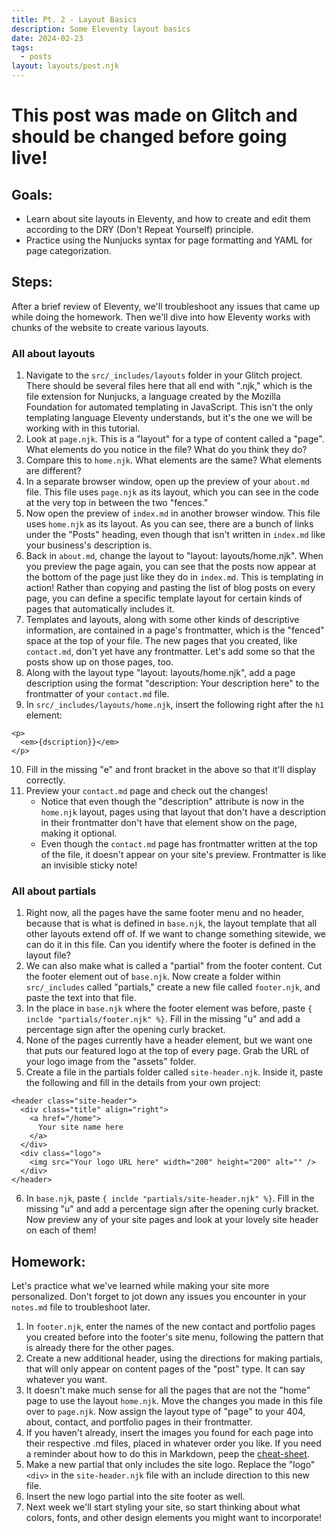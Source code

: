 ```yaml
---
title: Pt. 2 - Layout Basics
description: Some Eleventy layout basics
date: 2024-02-23
tags:
  - posts
layout: layouts/post.njk
---
```

# This post was made on Glitch and should be changed before going live!

## Goals:

- Learn about site layouts in Eleventy, and how to create and edit them according to the DRY (Don't Repeat Yourself) principle.
- Practice using the Nunjucks syntax for page formatting and YAML for page categorization.

## Steps:

After a brief review of Eleventy, we'll troubleshoot any issues that came up while doing the homework. Then we'll dive into how Eleventy works with chunks of the website to create various layouts.

### All about layouts

1. Navigate to the ```src/_includes/layouts``` folder in your Glitch project. There should be several files here that all end with ".njk," which is the file extension for Nunjucks, a language created by the Mozilla Foundation for automated templating in JavaScript. This isn't the only templating language Eleventy understands, but it's the one we will be working with in this tutorial.
2. Look at ```page.njk```. This is a "layout" for a type of content called a "page". What elements do you notice in the file? What do you think they do?
3. Compare this to ```home.njk```. What elements are the same? What elements are different?
4. In a separate browser window, open up the preview of your ```about.md``` file. This file uses ```page.njk``` as its layout, which you can see in the code at the very top in between the two "fences."
5. Now open the preview of ```index.md``` in another browser window. This file uses ```home.njk``` as its layout. As you can see, there are a bunch of links under the "Posts" heading, even though that isn't written in ```index.md``` like your business's description is.
6. Back in ```about.md```, change the layout to "layout: layouts/home.njk". When you preview the page again, you can see that the posts now appear at the bottom of the page just like they do in ```index.md```. This is templating in action! Rather than copying and pasting the list of blog posts on every page, you can define a specific template layout for certain kinds of pages that automatically includes it.
7. Templates and layouts, along with some other kinds of descriptive information, are contained in a page's frontmatter, which is the "fenced" space at the top of your file. The new pages that you created, like ```contact.md```, don't yet have any frontmatter. Let's add some so that the posts show up on those pages, too.
8. Along with the layout type "layout: layouts/home.njk", add a page description using the format "description: Your description here" to the frontmatter of your ```contact.md``` file.
9. In ```src/_includes/layouts/home.njk```, insert the following right after the `h1` element:
```
<p>
  <em>{dscription}}</em>
</p>
```
10. Fill in the missing "e" and front bracket in the above so that it'll display correctly.
11. Preview your ```contact.md``` page and check out the changes! 
    - Notice that even though the "description" attribute is now in the ```home.njk``` layout, pages using that layout that don't have a description in their frontmatter don't have that element show on the page, making it optional.
    - Even though the ```contact.md``` page has frontmatter written at the top of the file, it doesn't appear on your site's preview. Frontmatter is like an invisible sticky note!

### All about partials

1. Right now, all the pages have the same footer menu and no header, because that is what is defined in ```base.njk```, the layout template that all other layouts extend off of. If we want to change something sitewide, we can do it in this file. Can you identify where the footer is defined in the layout file?
2. We can also make what is called a "partial" from the footer content. Cut the footer element out of ```base.njk```. Now create a folder within ```src/_includes``` called "partials," create a new file called ```footer.njk```, and paste the text into that file.
3. In the place in ```base.njk``` where the footer element was before, paste ```{ inclde "partials/footer.njk" %}```. Fill in the missing "u" and add a percentage sign after the opening curly bracket.
4. None of the pages currently have a header element, but we want one that puts our featured logo at the top of every page. Grab the URL of your logo image from the "assets" folder.
5. Create a file in the partials folder called ```site-header.njk```. Inside it, paste the following and fill in the details from your own project:
```
<header class="site-header">
  <div class="title" align="right">
    <a href="/home">
      Your site name here
    </a>
  </div>
  <div class="logo">
    <img src="Your logo URL here" width="200" height="200" alt="" />
  </div>
</header>
```
6. In ```base.njk```, paste ```{ inclde "partials/site-header.njk" %}```. Fill in the missing "u" and add a percentage sign after the opening curly bracket. Now preview any of your site pages and look at your lovely site header on each of them!

## Homework:

Let's practice what we've learned while making your site more personalized. Don't forget to jot down any issues you encounter in your ```notes.md``` file to troubleshoot later.

1. In ```footer.njk```, enter the names of the new contact and portfolio pages you created before into the footer's site menu, following the pattern that is already there for the other pages.
2. Create a new additional header, using the directions for making partials, that will only appear on content pages of the "post" type. It can say whatever you want.
3. It doesn't make much sense for all the pages that are not the "home" page to use the layout ```home.njk```. Move the changes you made in this file over to ```page.njk```. Now assign the layout type of "page" to your 404, about, contact, and portfolio pages in their frontmatter.
4. If you haven't already, insert the images you found for each page into their respective .md files, placed in whatever order you like. If you need a reminder about how to do this in Markdown, peep the [cheat-sheet](https://www.markdownguide.org/cheat-sheet/).
5. Make a new partial that only includes the site logo. Replace the "logo" ```<div>``` in the ```site-header.njk``` file with an include direction to this new file.
6. Insert the new logo partial into the site footer as well.
7. Next week we'll start styling your site, so start thinking about what colors, fonts, and other design elements you might want to incorporate!